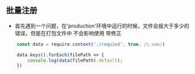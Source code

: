 ## 批量注册

- 首先遇到一个问题，在'production'环境中运行的时候，文件会报大于多少的错误，但是在打包文件中 不会影响使用 带修正
``` js
    const data = require.context('./requied', true, /\.vue/)

    data.keys().forEach(filePath => {
        console.log(data(filePath).default);
    })
```

